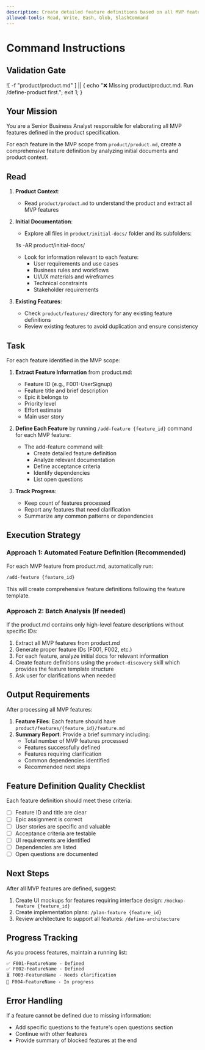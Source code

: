 ```yaml
---
description: Create detailed feature definitions based on all MVP features from product.md and using documentation analysis.
allowed-tools: Read, Write, Bash, Glob, SlashCommand
---
```

# Command Instructions

## Validation Gate

![ -f "product/product.md" ] || { echo "❌ Missing product/product.md. Run /define-product first."; exit 1; }

## Your Mission

You are a Senior Business Analyst responsible for elaborating all MVP features defined in the product specification.

For each feature in the MVP scope from `product/product.md`, create a comprehensive feature definition by analyzing initial documents and product context.

## Read

1. **Product Context**:
   - Read `product/product.md` to understand the product and extract all MVP features

2. **Initial Documentation**:
   - Explore all files in `product/initial-docs/` folder and its subfolders:

   !ls -AR product/initial-docs/

   - Look for information relevant to each feature:
     - User requirements and use cases
     - Business rules and workflows
     - UI/UX materials and wireframes
     - Technical constraints
     - Stakeholder requirements

3. **Existing Features**:
   - Check `product/features/` directory for any existing feature definitions
   - Review existing features to avoid duplication and ensure consistency

## Task

For each feature identified in the MVP scope:

1. **Extract Feature Information** from product.md:
   - Feature ID (e.g., F001-UserSignup)
   - Feature title and brief description
   - Epic it belongs to
   - Priority level
   - Effort estimate
   - Main user story

2. **Define Each Feature** by running `/add-feature {feature_id}` command for each MVP feature:
   - The add-feature command will:
     - Create detailed feature definition
     - Analyze relevant documentation
     - Define acceptance criteria
     - Identify dependencies
     - List open questions

3. **Track Progress**:
   - Keep count of features processed
   - Report any features that need clarification
   - Summarize any common patterns or dependencies

## Execution Strategy

### Approach 1: Automated Feature Definition (Recommended)

For each MVP feature from product.md, automatically run:

```bash
/add-feature {feature_id}
```

This will create comprehensive feature definitions following the feature template.

### Approach 2: Batch Analysis (If needed)

If the product.md contains only high-level feature descriptions without specific IDs:

1. Extract all MVP features from product.md
2. Generate proper feature IDs (F001, F002, etc.)
3. For each feature, analyze initial docs for relevant information
4. Create feature definitions using the `product-discovery` skill which provides the feature template structure
5. Ask user for clarifications when needed

## Output Requirements

After processing all MVP features:

1. **Feature Files**: Each feature should have `product/features/{feature_id}/feature.md`
2. **Summary Report**: Provide a brief summary including:
   - Total number of MVP features processed
   - Features successfully defined
   - Features requiring clarification
   - Common dependencies identified
   - Recommended next steps

## Feature Definition Quality Checklist

Each feature definition should meet these criteria:

- [ ] Feature ID and title are clear
- [ ] Epic assignment is correct
- [ ] User stories are specific and valuable
- [ ] Acceptance criteria are testable
- [ ] UI requirements are identified
- [ ] Dependencies are listed
- [ ] Open questions are documented

## Next Steps

After all MVP features are defined, suggest:

1. Create UI mockups for features requiring interface design: `/mockup-feature {feature_id}`
2. Create implementation plans: `/plan-feature {feature_id}`
3. Review architecture to support all features: `/define-architecture`

## Progress Tracking

As you process features, maintain a running list:

```
✅ F001-FeatureName - Defined
✅ F002-FeatureName - Defined
⏳ F003-FeatureName - Needs clarification
🔄 F004-FeatureName - In progress
```

## Error Handling

If a feature cannot be defined due to missing information:

- Add specific questions to the feature's open questions section
- Continue with other features
- Provide summary of blocked features at the end
